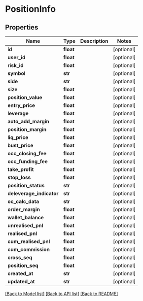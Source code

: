 # PositionInfo

## Properties
Name | Type | Description | Notes
------------ | ------------- | ------------- | -------------
**id** | **float** |  | [optional] 
**user_id** | **float** |  | [optional] 
**risk_id** | **float** |  | [optional] 
**symbol** | **str** |  | [optional] 
**side** | **str** |  | [optional] 
**size** | **float** |  | [optional] 
**position_value** | **float** |  | [optional] 
**entry_price** | **float** |  | [optional] 
**leverage** | **float** |  | [optional] 
**auto_add_margin** | **float** |  | [optional] 
**position_margin** | **float** |  | [optional] 
**liq_price** | **float** |  | [optional] 
**bust_price** | **float** |  | [optional] 
**occ_closing_fee** | **float** |  | [optional] 
**occ_funding_fee** | **float** |  | [optional] 
**take_profit** | **float** |  | [optional] 
**stop_loss** | **float** |  | [optional] 
**position_status** | **str** |  | [optional] 
**deleverage_indicator** | **str** |  | [optional] 
**oc_calc_data** | **str** |  | [optional] 
**order_margin** | **float** |  | [optional] 
**wallet_balance** | **float** |  | [optional] 
**unrealised_pnl** | **float** |  | [optional] 
**realised_pnl** | **float** |  | [optional] 
**cum_realised_pnl** | **float** |  | [optional] 
**cum_commission** | **float** |  | [optional] 
**cross_seq** | **float** |  | [optional] 
**position_seq** | **float** |  | [optional] 
**created_at** | **str** |  | [optional] 
**updated_at** | **str** |  | [optional] 

[[Back to Model list]](../README.md#documentation-for-models) [[Back to API list]](../README.md#documentation-for-api-endpoints) [[Back to README]](../README.md)


